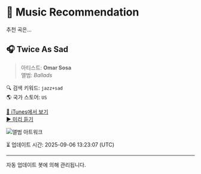 
# 🎵 Music Recommendation

추천 곡은...

## 🎧 Twice As Sad  
> 아티스트: **Omar Sosa**  
> 앨범: _Ballads_  

🔍 검색 키워드: `jazz+sad`  
🌎 국가 스토어: `US`

[🔗 iTunes에서 보기](https://music.apple.com/us/album/twice-as-sad/79408404?i=79408170&uo=4)  
[▶️ 미리 듣기](https://audio-ssl.itunes.apple.com/itunes-assets/AudioPreview125/v4/2c/f6/4c/2cf64cc3-988c-26ea-69e8-af8c9d9c263a/mzaf_8045332188183640202.plus.aac.p.m4a)

![앨범 아트워크](https://is1-ssl.mzstatic.com/image/thumb/Music124/v4/31/8e/cb/318ecbfb-e31a-e5aa-14f0-1ab51f0190c2/mzi.sdbwwygg.tif/100x100bb.jpg)

⏳ 업데이트 시간: 2025-09-06 13:23:07 (UTC)

---
자동 업데이트 봇에 의해 관리됩니다.
